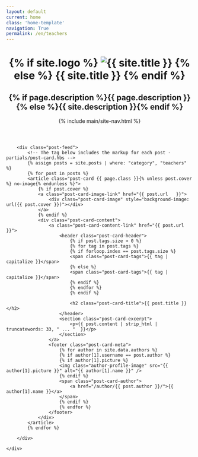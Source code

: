 ```yaml
---
layout: default
current: home
class: 'home-template'
navigation: True
permalink: /en/teachers
---
```


<!-- < default -->
<!-- The tag above means: insert everything in this file
into the {body} of the default.hbs template -->

<!-- The big featured header, it uses blog cover image as a BG if available -->
<header class="site-header outer {% if page.cover or site.cover %}"
    style="background-image:  url({% if page.cover %}{{ page.cover }}{% elsif site.cover %}{{ site.cover }}{% endif %}) {% else %}no-cover{% endif %}">
    <div class="inner">
        <div class="site-header-content">
            <h1 class="site-title">
                {% if site.logo %}
                <img class="site-logo" src="{{ site.logo }}" alt="{{ site.title }}" />
                {% else %}
                {{ site.title }}
                {% endif %}
            </h1>
            <h2 class="site-description">
                {% if page.description %}{{ page.description }}{% else %}{{ site.description }}{% endif %}</h2>
        </div>
        {% include main/site-nav.html %}
    </div>
</header>

<!-- The main content area -->
<main id="site-main" class="site-main outer" role="main">
    <div class="inner">

        <div class="post-feed">
            <!-- The tag below includes the markup for each post - partials/post-card.hbs -->
            {% assign posts = site.posts | where: "category", "teachers" %}
            {% for post in posts %}
            <article class="post-card {{ page.class }}{% unless post.cover %} no-image{% endunless %}">
                {% if post.cover %}
                <a class="post-card-image-link" href="{{ post.url   }}">
                    <div class="post-card-image" style="background-image: url({{ post.cover }})"></div>
                </a>
                {% endif %}
                <div class="post-card-content">
                    <a class="post-card-content-link" href="{{ post.url   }}">
                        <header class="post-card-header">
                            {% if post.tags.size > 0 %}
                            {% for tag in post.tags %}
                            {% if forloop.index == post.tags.size %}
                            <span class="post-card-tags">{{ tag | capitalize }}</span>
                            {% else %}
                            <span class="post-card-tags">{{ tag | capitalize }}</span>
                            {% endif %}
                            {% endfor %}
                            {% endif %}

                            <h2 class="post-card-title">{{ post.title }}</h2>
                        </header>
                        <section class="post-card-excerpt">
                            <p>{{ post.content | strip_html | truncatewords: 33, " ... "  }}</p>
                        </section>
                    </a>
                    <footer class="post-card-meta">
                        {% for author in site.data.authors %}
                        {% if author[1].username == post.author %}
                        {% if author[1].picture %}
                        <img class="author-profile-image" src="{{ author[1].picture }}" alt="{{ author[1].name }}" />
                        {% endif %}
                        <span class="post-card-author">
                            <a href="/author/{{ post.author }}/">{{ author[1].name }}</a>
                        </span>
                        {% endif %}
                        {% endfor %}
                    </footer>
                </div>
            </article>
            {% endfor %}

        </div>

    </div>
</main>